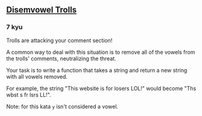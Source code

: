 <h2><a href=https://www.codewars.com/kata/52fba66badcd10859f00097e/train/ruby target="_blank">Disemvowel Trolls</a></h2><h3>7 kyu</h3><p>Trolls are attacking your comment section!</p><p>A common way to deal with this situation is to remove all of the vowels from the trolls' comments, neutralizing the threat.</p><p>Your task is to write a function that takes a string and return a new string with all vowels removed.</p><p>For example, the string "This website is for losers LOL!" would become "Ths wbst s fr lsrs LL!".</p><p>Note: for this kata <code>y</code> isn't considered a vowel.</p>